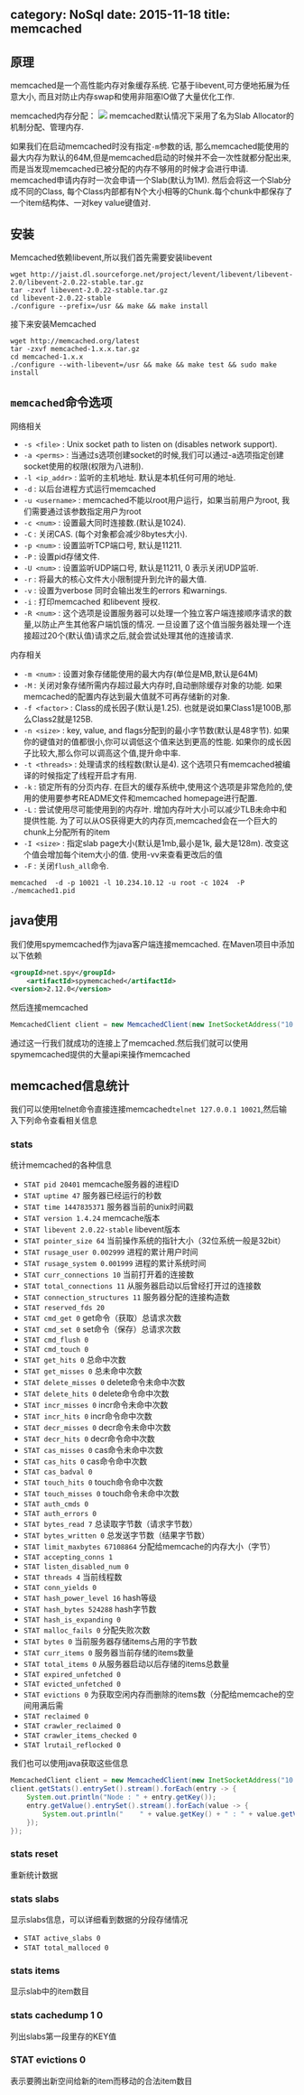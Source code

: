 category: NoSql
date: 2015-11-18
title: memcached
---
## 原理
memcached是一个高性能内存对象缓存系统. 它基于libevent,可方便地拓展为任意大小, 而且对防止内存swap和使用非阻塞IO做了大量优化工作.

memcached内存分配：
![](https://raw.githubusercontent.com/ming15/blog-website/images/memcached/20120314163538_438.png)
memcached默认情况下采用了名为Slab Allocator的机制分配、管理内存.

如果我们在启动memcached时没有指定`-m`参数的话, 那么memcached能使用的最大内存为默认的64M,但是memcached启动的时候并不会一次性就都分配出来,而是当发现memcached已被分配的内存不够用的时候才会进行申请. memcached申请内存时一次会申请一个Slab(默认为1M). 然后会将这一个Slab分成不同的Class, 每个Class内部都有N个大小相等的Chunk.每个chunk中都保存了一个item结构体、一对key value键值对.

## 安装
Memcached依赖libevent,所以我们首先需要安装libevent
```shell
wget http://jaist.dl.sourceforge.net/project/levent/libevent/libevent-2.0/libevent-2.0.22-stable.tar.gz
tar -zxvf libevent-2.0.22-stable.tar.gz
cd libevent-2.0.22-stable
./configure --prefix=/usr && make && make install
```
接下来安装Memcached
```shell
wget http://memcached.org/latest
tar -zxvf memcached-1.x.x.tar.gz
cd memcached-1.x.x
./configure --with-libevent=/usr && make && make test && sudo make install
```

## `memcached`命令选项

网络相关
* `-s <file>` : Unix socket path to listen on (disables network support).
* `-a <perms>` : 当通过s选项创建socket的时候,我们可以通过-a选项指定创建socket使用的权限(权限为八进制).
* `-l <ip_addr>` : 监听的主机地址. 默认是本机任何可用的地址.
* `-d` : 以后台进程方式运行memcached
* `-u <username>` : memcached不能以root用户运行，如果当前用户为root, 我们需要通过该参数指定用户为root
* `-c <num>` : 设置最大同时连接数.(默认是1024).
* `-C` : 关闭CAS. (每个对象都会减少8bytes大小).
* `-p <num>` : 设置监听TCP端口号, 默认是11211.
* `-P` : 设置pid存储文件.
* `-U <num>` : 设置监听UDP端口号, 默认是11211, 0 表示关闭UDP监听.
* `-r` : 将最大的核心文件大小限制提升到允许的最大值.
* `-v` : 设置为verbose 同时会输出发生的errors 和warnings.
* `-i` : 打印memcached 和libevent 授权.
* `-R <num>` : 这个选项是设置服务器可以处理一个独立客户端连接顺序请求的数量,以防止产生其他客户端饥饿的情况. 一旦设置了这个值当服务器处理一个连接超过20个(默认值)请求之后,就会尝试处理其他的连接请求.

内存相关
* `-m <num>` : 设置对象存储能使用的最大内存(单位是MB,默认是64M)
* `-M` : 关闭对象存储所需内存超过最大内存时,自动删除缓存对象的功能. 如果memcached的配置内存达到最大值就不可再存储新的对象.
* `-f <factor>` : Class的成长因子(默认是1.25). 也就是说如果Class1是100B,那么Class2就是125B.
* `-n <size>` : key, value, and flags分配到的最小字节数(默认是48字节). 如果你的键值对的值都很小,你可以调低这个值来达到更高的性能. 如果你的成长因子比较大,那么你可以调高这个值,提升命中率.
* `-t <threads>` : 处理请求的线程数(默认是4). 这个选项只有memcached被编译的时候指定了线程开启才有用.
* `-k` : 锁定所有的分页内存. 在巨大的缓存系统中,使用这个选项是非常危险的,使用的使用要参考README文件和memcached homepage进行配置.
* `-L` : 尝试使用尽可能使用到的内存叶. 增加内存叶大小可以减少TLB未命中和提供性能. 为了可以从OS获得更大的内存页,memcached会在一个巨大的chunk上分配所有的item
* `-I <size>` : 指定slab page大小(默认是1mb,最小是1k, 最大是128m). 改变这个值会增加每个item大小的值.  使用-vv来查看更改后的值
* `-F` : 关闭`flush_all`命令.

```shell
memcached  -d -p 10021 -l 10.234.10.12 -u root -c 1024  -P ./memcached1.pid
```

## java使用
我们使用spymemcached作为java客户端连接memcached. 在Maven项目中添加以下依赖
```xml
<groupId>net.spy</groupId>
	<artifactId>spymemcached</artifactId>
<version>2.12.0</version>
```
然后连接memcached
```java
MemcachedClient client = new MemcachedClient(new InetSocketAddress("10.234.10.12", 10021));
```
通过这一行我们就成功的连接上了memcached.然后我们就可以使用spymemcached提供的大量api来操作memcached

## memcached信息统计
我们可以使用telnet命令直接连接memcached`telnet 127.0.0.1 10021`,然后输入下列命令查看相关信息

### stats
统计memcached的各种信息
* `STAT pid 20401` memcache服务器的进程ID
* `STAT uptime 47`  服务器已经运行的秒数
* `STAT time 1447835371` 服务器当前的unix时间戳
* `STAT version 1.4.24`  memcache版本
* `STAT libevent 2.0.22-stable` libevent版本
* `STAT pointer_size 64` 当前操作系统的指针大小（32位系统一般是32bit）
* `STAT rusage_user 0.002999` 进程的累计用户时间
* `STAT rusage_system 0.001999` 进程的累计系统时间
* `STAT curr_connections 10` 当前打开着的连接数
* `STAT total_connections 11` 从服务器启动以后曾经打开过的连接数
* `STAT connection_structures 11` 服务器分配的连接构造数
* `STAT reserved_fds 20`
* `STAT cmd_get 0`  get命令（获取）总请求次数
* `STAT cmd_set 0`  set命令（保存）总请求次数
* `STAT cmd_flush 0`
* `STAT cmd_touch 0`
* `STAT get_hits 0`  总命中次数
* `STAT get_misses 0` 总未命中次数
* `STAT delete_misses 0` delete命令未命中次数
* `STAT delete_hits 0`  delete命令命中次数
* `STAT incr_misses 0`  incr命令未命中次数
* `STAT incr_hits 0`  incr命令命中次数
* `STAT decr_misses 0`  decr命令未命中次数
* `STAT decr_hits 0`  decr命令命中次数
* `STAT cas_misses 0`  cas命令未命中次数
* `STAT cas_hits 0`  cas命令命中次数
* `STAT cas_badval 0`
* `STAT touch_hits 0`  touch命令命中次数
* `STAT touch_misses 0`  touch命令未命中次数
* `STAT auth_cmds 0`
* `STAT auth_errors 0`
* `STAT bytes_read 7` 总读取字节数（请求字节数）
* `STAT bytes_written 0` 总发送字节数（结果字节数）
* `STAT limit_maxbytes 67108864`   分配给memcache的内存大小（字节）
* `STAT accepting_conns 1`
* `STAT listen_disabled_num 0`
* `STAT threads 4`     当前线程数
* `STAT conn_yields 0`
* `STAT hash_power_level 16`  hash等级
* `STAT hash_bytes 524288`  hash字节数
* `STAT hash_is_expanding 0`    
* `STAT malloc_fails 0`  分配失败次数
* `STAT bytes 0`   当前服务器存储items占用的字节数
* `STAT curr_items 0` 服务器当前存储的items数量
* `STAT total_items 0` 从服务器启动以后存储的items总数量
* `STAT expired_unfetched 0`
* `STAT evicted_unfetched 0`
* `STAT evictions 0` 为获取空闲内存而删除的items数（分配给memcache的空间用满后需
* `STAT reclaimed 0`
* `STAT crawler_reclaimed 0`
* `STAT crawler_items_checked 0`
* `STAT lrutail_reflocked 0`

我们也可以使用java获取这些信息
```java
MemcachedClient client = new MemcachedClient(new InetSocketAddress("10.234.10.12", 10021));
client.getStats().entrySet().stream().forEach(entry -> {
	System.out.println("Node : " + entry.getKey());
	entry.getValue().entrySet().stream().forEach(value -> {
		System.out.println("    " + value.getKey() + " : " + value.getValue());
	});
});
```

### stats reset
重新统计数据

### stats slabs
显示slabs信息，可以详细看到数据的分段存储情况
* `STAT active_slabs 0`
* `STAT total_malloced 0`

### stats items
显示slab中的item数目

### stats cachedump 1 0
列出slabs第一段里存的KEY值


### STAT evictions 0
表示要腾出新空间给新的item而移动的合法item数目
